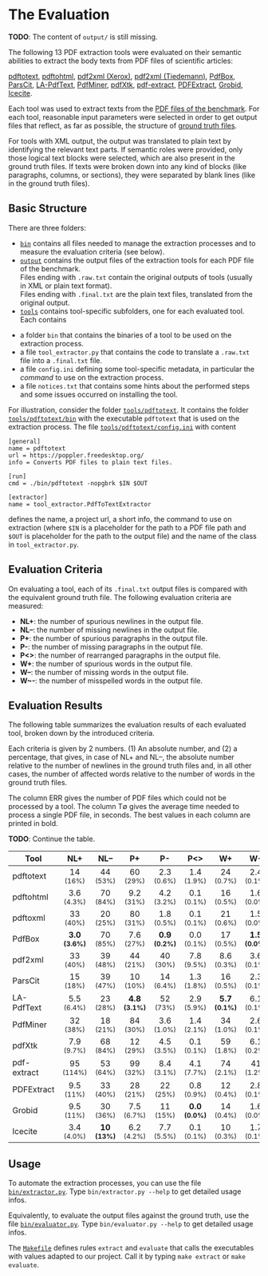 # The Evaluation

**TODO**: The content of `output/` is still missing.

The following 13 PDF extraction tools were evaluated on their semantic abilities to extract the body texts from PDF files of scientific articles:

[pdftotext](https://poppler.freedesktop.org/), 
[pdftohtml](https://poppler.freedesktop.org/), 
[pdf2xml (Xerox)](https://sourceforge.net/projects/pdf2xml/), 
[pdf2xml (Tiedemann)](https://bitbucket.org/tiedemann/pdf2xml/), 
[PdfBox](https://github.com/apache/pdfbox), 
[ParsCit](https://github.com/knmnyn/ParsCit), 
[LA-PdfText](https://github.com/BMKEG/lapdftext), 
[PdfMiner](https://github.com/euske/pdfminer/), 
[pdfXtk](https://github.com/tamirhassan/pdfxtk), 
[pdf-extract](https://github.com/CrossRef/pdfextract), 
[PDFExtract](https://github.com/elacin/PDFExtract), 
[Grobid](https://github.com/kermitt2/grobid), 
[Icecite](https://github.com/ckorzen/icecite).

Each tool was used to extract texts from the [PDF files of the benchmark](../benchmark/pdf). 
For each tool, reasonable input parameters were selected in order to get output files that reflect, as far as possible, the
structure of [ground truth files](../benchmark/groundtruth).

For tools with XML output, the output was translated to plain text by identifying the relevant text parts.
If semantic roles were provided, only those logical text blocks were selected, which are also present in the ground truth files. 
If texts were broken down into any kind of blocks (like paragraphs, columns, or sections), they were separated by blank lines (like in the ground truth files).

## Basic Structure

There are three folders:

+ [`bin`](bin) contains all files needed to manage the extraction processes and to measure the evaluation criteria (see below).
+ [`output`](output) contains the output files of the extraction tools for each PDF file of the benchmark. <br/>
 Files ending with `.raw.txt` contain the original outputs of tools (usually in XML or plain text format). <br/>
 Files ending with `.final.txt` are the plain text files, translated from the original output.<br/>
+ [`tools`](tools) contains tool-specific subfolders, one for each evaluated tool. Each contains
 * a folder `bin` that contains the binaries of a tool to be used on the extraction process.
 * a file `tool_extractor.py` that contains the code to translate a `.raw.txt` file into a `.final.txt` file.
 * a file `config.ini` defining some tool-specific metadata, in particular the *command* to use on the extraction process.
 * a file `notices.txt` that contains some hints about the performed steps and some issues occurred on installing the tool.
 
For illustration, consider the folder [`tools/pdftotext`](tools/pdftotext).
It contains the folder [`tools/pdftotext/bin`](tools/pdftotext/bin) with the executable `pdftotext` that is used on the extraction process.
The file [`tools/pdftotext/config.ini`](tools/pdftotext/config.ini) with content
  
```
[general]
name = pdftotext
url = https://poppler.freedesktop.org/
info = Converts PDF files to plain text files.

[run]
cmd = ./bin/pdftotext -nopgbrk $IN $OUT

[extractor]
name = tool_extractor.PdfToTextExtractor
```

defines the name, a project url, a short info, the command to use on extraction (where `$IN` is a placeholder for the path to a PDF file path and `$OUT` is placeholder for the path to the output file) and the name of the class in `tool_extractor.py`.

## Evaluation Criteria

On evaluating a tool, each of its `.final.txt` output files is compared with the equivalent ground truth file.
The following evaluation criteria are measured:

+ **NL+**: the number of spurious newlines in the output file.
+ **NL–**: the number of missing newlines in the output file.
+ **P+**: the number of spurious paragraphs in the output file.
+ **P-**: the number of missing paragraphs in the output file.
+ **P<>**: the number of rearranged paragraphs in the output file.
+ **W+**: the number of spurious words in the output file.
+ **W–**: the number of missing words in the output file.
+ **W~-**: the number of misspelled words in the output file.

## Evaluation Results

The following table summarizes the evaluation results of each evaluated tool, broken down by the introduced criteria.

Each criteria is given by 2 numbers.
(1) An absolute number, and (2) a percentage, that gives, in case of NL+ and NL–, the absolute number relative to the number of newlines in the ground truth files and, in all other cases, the number of affected words relative to the number of words in the ground truth files.

The column ERR gives the number of PDF files which could not be processed by a tool.
The column T∅ gives the average time needed to process a single PDF file, in seconds.
The best values in each column are printed in bold. 

**TODO**: Continue the table.

| Tool                | NL+  | NL–  | P+   | P-   | P<>  | W+   | W-   | W~   | ERR  | T∅   |
| ------------------- |:----:|:----:|:----:|:----:|:----:|:----:|:----:|:----:|:----:|:----:|
| pdftotext | 14 <br> <sup>(16%)</sup> | 44 <br> <sup>(53%)</sup> | 60 <br> <sup>(29%)</sup> | 2.3 <br> <sup>(0.6%)</sup> | 1.4 <br> <sup>(1.9%)</sup> | 24 <br> <sup>(0.7%)</sup> | 2.4 <br> <sup>(0.1%)</sup> | 41 <br> <sup>(1.2%)</sup> | 2 | **0.3** |
| pdftohtml | 3.6 <br> <sup>(4.3%)</sup> | 70 <br> <sup>(84%)</sup> | 9.2 <br> <sup>(31%)</sup> | 4.2 <br> <sup>(3.2%)</sup> | 0.1 <br> <sup>(0.1%)</sup> | 16 <br> <sup>(0.5%)</sup> | 1.6 <br> <sup>(0.0%)</sup> | 95 <br> <sup>(2.9%)</sup> | **0** | 2.2 |
| pdftoxml | 33 <br> <sup>(40%)</sup> | 20 <br> <sup>(25%)</sup> | 80 <br> <sup>(31%)</sup> | 1.8 <br> <sup>(0.5%)</sup> | 0.1 <br> <sup>(0.1%)</sup> | 21 <br> <sup>(0.6%)</sup> | 1.5 <br> <sup>(0.0%)</sup> | 154 <br> <sup>(4.7%)</sup> | 1 | 0.7 |
| PdfBox | **3.0** <br> <sup>**(3.6%)**</sup> | 70 <br> <sup>(85%)</sup> | 7.6 <br> <sup>(27%)</sup> | **0.9** <br> <sup>**(0.2%)**</sup> | 0.0 <br> <sup>(0.1%)</sup> | 17 <br> <sup>(0.5%)</sup> | **1.5** <br> <sup>**(0.0%)**</sup> | 53 <br> <sup>(1.6%)</sup> | 2 | 8.8 |
| pdf2xml | 33 <br> <sup>(40%)</sup> | 39 <br> <sup>(48%)</sup> | 44 <br> <sup>(21%)</sup> | 40 <br> <sup>(30%)</sup> | 7.8 <br> <sup>(9.5%)</sup> | 8.6 <br> <sup>(0.3%)</sup> | 3.6 <br> <sup>(0.1%)</sup> | 34 <br> <sup>(0.9%)</sup> | 1444 | 37 |
| ParsCit | 15 <br> <sup>(18%)</sup> | 39 <br> <sup>(47%)</sup> | 10 <br> <sup>(10%)</sup> | 14 <br> <sup>(6.4%)</sup> | 1.3 <br> <sup>(1.8%)</sup> | 16 <br> <sup>(0.5%)</sup> | 2.3 <br> <sup>(0.1%)</sup> | 37 <br> <sup>(1.1%)</sup> | 1 | 6.8 |
| LA-PdfText | 5.5 <br> <sup>(6.4%)</sup> | 23 <br> <sup>(28%)</sup> | **4.8** <br> <sup>**(3.1%)**</sup> | 52 <br> <sup>(73%)</sup> | 2.9 <br> <sup>(5.9%)</sup> | **5.7** <br> <sup>**(0.1%)**</sup> | 6.1 <br> <sup>(0.1%)</sup> | 26 <br> <sup>(0.6%)</sup> | 324 | 24 |
| PdfMiner | 32 <br> <sup>(38%)</sup> | 18 <br> <sup>(21%)</sup> | 84 <br> <sup>(30%)</sup> | 3.6 <br> <sup>(1.0%)</sup> | 1.4 <br> <sup>(2.1%)</sup> | 34 <br> <sup>(1.0%)</sup> | 2.6 <br> <sup>(0.1%)</sup> | 110 <br> <sup>(3.3%)</sup> | 23 | 16 |
| pdfXtk | 7.9 <br> <sup>(9.7%)</sup> | 68 <br> <sup>(84%)</sup> | 12 <br> <sup>(29%)</sup> | 4.5 <br> <sup>(3.5%)</sup> | 0.1 <br> <sup>(0.1%)</sup> | 59 <br> <sup>(1.8%)</sup> | 6.1 <br> <sup>(0.2%)</sup> | 95 <br> <sup>(3.0%)</sup> | 739 | 22 |
| pdf-extract | 95 <br> <sup>(114%)</sup> | 53 <br> <sup>(64%)</sup> | 99 <br> <sup>(32%)</sup> | 8.4 <br> <sup>(3.1%)</sup> | 4.1 <br> <sup>(7.7%)</sup> | 74 <br> <sup>(2.1%)</sup> | 41 <br> <sup>(1.2%)</sup> | 149 <br> <sup>(4.2%)</sup> | 72 | 34 |
| PDFExtract | 9.5 <br> <sup>(11%)</sup> | 33 <br> <sup>(40%)</sup> | 28 <br> <sup>(21%)</sup> | 22 <br> <sup>(25%)</sup> | 0.8 <br> <sup>(0.9%)</sup> | 12 <br> <sup>(0.4%)</sup> | 2.8 <br> <sup>(0.1%)</sup> | 61 <br> <sup>(1.8%)</sup> | 176 | 46 |
| Grobid | 9.5 <br> <sup>(11%)</sup> | 30 <br> <sup>(36%)</sup> | 7.5 <br> <sup>(6.7%)</sup> | 11 <br> <sup>(15%)</sup> | **0.0** <br> <sup>**(0.0%)**</sup> | 14 <br> <sup>(0.4%)</sup> | 1.6 <br> <sup>(0.0%)</sup> | 63 <br> <sup>(1.9%)</sup> | 29 | 42 |
| Icecite | 3.4 <br> <sup>(4.0%)</sup> | **10** <br> <sup>**(13%)**</sup> | 6.2 <br> <sup>(4.2%)</sup> | 7.7 <br> <sup>(5.5%)</sup> | 0.1 <br> <sup>(0.1%)</sup> | 10 <br> <sup>(0.3%)</sup> | 1.7 <br> <sup>(0.1%)</sup> | **21** <br> <sup>**(0.6%)**</sup> | 34 | 41 |

## Usage

To automate the extraction processes, you can use the file [`bin/extractor.py`](bin/extractor.py). 
Type `bin/extractor.py --help` to get detailed usage infos.

Equivalently, to evaluate the output files against the ground truth, use the file [`bin/evaluator.py`](bin/evaluator.py). 
Type `bin/evaluator.py --help` to get detailed usage infos.

The [`Makefile`](Makefile) defines rules `extract` and `evaluate` that calls the executables with values adapted to our project.
Call it by typing `make extract` or `make evaluate`.
